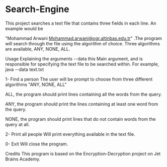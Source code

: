 # Search-Engine

This project searches a text file that contains three fields in each line. An example would be

"Mohammad Arwani Mohammad.arwani@ogr.altinbas.edu.tr" .The program will search through the file using the algorithm of choice. Three algorithms are available, ANY, NONE, ALL.

Usage
Explaining the arguments
--data
this Main argument, and is responsible for specifying the text file to be searched within. For example, java --data text.txt

1- Find a person
The user will be prompt to choose from three different algorithms "ANY, NONE, ALL"

ALL, the program should print lines containing all the words from the query.

ANY, the program should print the lines containing at least one word from the query.

NONE, the program should print lines that do not contain words from the query at all.

2- Print all people
Will print everything available in the text file.

0- Exit
Will close the program.

Credits
This program is based on the Encryption-Decryption project on Jet Brains Academy.
